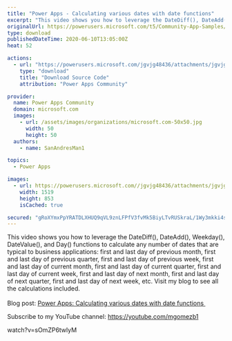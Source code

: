 ```yaml
---
title: "Power Apps - Calculating various dates with date functions"
excerpt: "This video shows you how to leverage the DateDiff(), DateAdd(), Weekday(), DateValue(), and Day() functions to calculate any number of dates that are"
originalUrl: https://powerusers.microsoft.com/t5/Community-App-Samples/Power-Apps-Calculating-various-dates-with-date-functions/td-p/592175
type: download
publishedDateTime: 2020-06-10T13:05:00Z
heat: 52

actions:
  - url: "https://powerusers.microsoft.com/jgvjg48436/attachments/jgvjg48436/AppFeedbackGallery/543/2/Date%20and%20Time.msapp"
    type: "download"
    title: "Download Source Code"
    attribution: "Power Apps Community"

provider:
  name: Power Apps Community
  domain: microsoft.com
  images:
    - url: /assets/images/organizations/microsoft.com-50x50.jpg
      width: 50
      height: 50
  authors:
    - name: SanAndresMan1

topics:
  - Power Apps

images:
  - url: https://powerusers.microsoft.com//jgvjg48436/attachments/jgvjg48436/AppFeedbackGallery/543/1/Thumbnail.jpg
    width: 1519
    height: 853
    isCached: true

secured: "gRoXYmxPpYRATDLXHUQ9qVL9znLFPfV3fvMk5BiyLTvRUSkraL/1Wy3mkki4sNqEesMaI+/HFpGifsZqY8W0abIKUR9zPOI5s01MU7dxTGDq5uzysorNyqfh+Kp3hUFcuqxspjCu1qb83ns1gP/jjW5K0xFq+kVOkNQdtjLLXqulUaOGCIHMbLAHsGkrsPwit8qngX5NkryGBtulhC6PvKy6mYlq5lHLLOldumQ3WkROAbHtp2b1w0JmB84vtLD09ufU8tt12Uy+GPUKV4re9P8Nu8OidwNGSft89cKm5ZJ2B1gaWml7QO3dyBXKfyqFPuXOwlIXS06U8xr3Pps6JhKJhzb8ZpCGXxSx5Xc+/yBtH2Hyc4W4/ARB3ohyIQX8c9qQlQ/OrRnFOup9D8Hfaw==;1IbZTq6j7h1SeBb8Sit5VA=="
---
```

<p><span>This video shows you how to leverage the DateDiff(), DateAdd(), Weekday(), DateValue(), and Day() functions to calculate any number of dates that are typical to business applications: first and last day of previous month, first and last day of previous quarter, first and last day of previous week, first and last day of current month, first and last day of current quarter, first and last day of current week, first and last day of next month, first and last day of next quarter, first and last day of next week, etc.&nbsp;Visit my blog to see all the calculations included.</span><br><br><span>Blog post: <a href="https://dynamicsgpblogster.blogspot.com/2020/06/powerapps-dates.html" target="_self" rel="nofollow noopener noreferrer">Power Apps: Calculating various dates with date functions&nbsp;</a></span></p><p><span>Subscribe to my YouTube channel: <a href="https://youtube.com/mgomezb1" target="_self" rel="nofollow noopener noreferrer">https://youtube.com/mgomezb1</a></span></p><p><span class="videoUrl">watch?v=sOmZP6twlyM</span></p>

